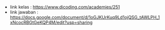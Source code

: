 - link kelas : https://www.dicoding.com/academies/251
- link jawaban : https://docs.google.com/document/d/1oGJKUrKuq9Ld1ojQSG_tAWLPH_1xNcocRBGtGeKQP4M/edit?usp=sharing